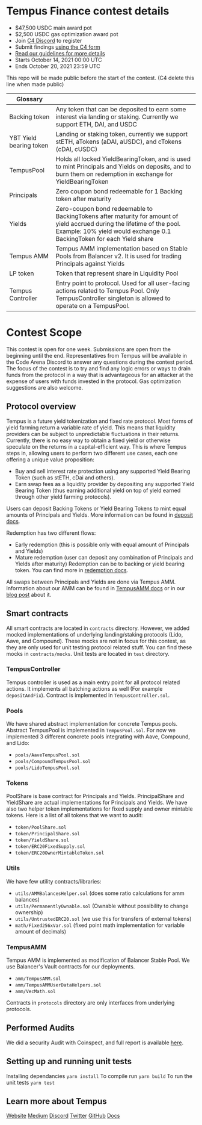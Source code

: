 # Tempus Finance contest details
- $47,500 USDC main award pot
- $2,500 USDC gas optimization award pot
- Join [C4 Discord](https://discord.gg/EY5dvm3evD) to register
- Submit findings [using the C4 form](https://code423n4.com/2021-10-tempus-finance-contest/submit)
- [Read our guidelines for more details](https://docs.code4rena.com/roles/wardens)
- Starts October 14, 2021 00:00 UTC
- Ends October 20, 2021 23:59 UTC

This repo will be made public before the start of the contest. (C4 delete this line when made public)

| Glossary| |
|-------------------------------|------------------------------------------------------|
| Backing token| Any token that can be deposited to earn some interest via landing or staking. Currently we support ETH, DAI, and USDC |
| YBT Yield bearing token| Landing or staking token, currently we support stETH, aTokens (aDAI, aUSDC), and cTokens (cDAI, cUSDC) |
| TempusPool| Holds all locked YieldBearingToken, and is used to mint Principals and Yields on deposits, and to burn them on redemption in exchange for YieldBearingToken |
| Principals| Zero coupon bond redeemable for 1 Backing token after maturity |
| Yields| Zero-coupon bond redeemable to BackingTokens after maturity for amount of yield accrued during the lifetime of the pool. Example: 10% yield would exchange 0.1 BackingToken for each Yield share |
| Tempus AMM| Tempus AMM implementation based on Stable Pools from Balancer v2. It is used for trading Principals against Yields |
| LP token| Token that represent share in Liquidity Pool |
| Tempus Controller| Entry point to protocol. Used for all user-facing actions related to Tempus Pool. Only TempusController singleton is allowed to operate on a TempusPool. |

# Contest Scope
This contest is open for one week. Submissions are open from the beginning until the end. Representatives from Tempus will be available in the Code Arena Discord to answer any questions during the contest period. The focus of the contest is to try and find any logic errors or ways to drain funds from the protocol in a way that is advantageous for an attacker at the expense of users with funds invested in the protocol. Gas optimization suggestions are also welcome.

## Protocol overview
Tempus is a future yield tokenization and fixed rate protocol.
Most forms of yield farming return a variable rate of yield. This means that liquidity providers can be subject to unpredictable fluctuations in their returns.
Currently, there is no easy way to obtain a fixed yield or otherwise speculate on the returns in a capital-efficient way. This is where Tempus steps in, allowing users to perform two different use cases, each one offering a unique value proposition:
- Buy and sell interest rate protection using any supported Yield Bearing Token (such as stETH, cDai and others).
- Earn swap fees as a liquidity provider by depositing any supported Yield Bearing Token (thus earning additional yield on top of yield earned through other yield farming protocols).

Users can deposit Backing Tokens or Yield Bearing Tokens to mint equal amounts of Principals and Yields. More information can be found in [deposit docs](https://docs.tempus.finance/docs/tempuspool/deposit).

Redemption has two different flows:
- Early redemption (this is possible only with equal amount of Principals and Yields)
- Mature redemption (user can deposit any combination of Principals and Yields after maturity)
Redemption can be to backing or yield bearing token. You can find more in [redemption docs](https://docs.tempus.finance/docs/tempuspool/redemption).

All swaps between Principals and Yields are done via Tempus AMM. Information about our AMM can be found in [TempusAMM docs](https://docs.tempus.finance/docs/tempusamm) or in our [blog post](https://medium.com/tempusfinance/diving-into-tempus-amm-23a92cc6a2fc) about it.

## Smart contracts
All smart contracts are located in `contracts` directory. However, we added mocked implementations of underlying landing/staking protocols (Lido, Aave, and Compound). These mocks are not in focus for this contest, as they are only used for unit testing protocol related stuff. You can find these mocks in `contracts/mocks`.
Unit tests are located in `test` directory.

### TempusController
Tempus controller is used as a main entry point for all protocol related actions. It implements all batching actions as well (For example `depositAndFix`). Contract is implemented in `TempusController.sol`.

### Pools
We have shared abstract implementation for concrete Tempus pools. Abstract TempusPool is implemented in `TempusPool.sol`.
For now we implemented 3 different concrete pools integrating with Aave, Compound, and Lido:
- `pools/AaveTempusPool.sol`
- `pools/CompoundTempusPool.sol`
- `pools/LidoTempusPool.sol`

### Tokens
PoolShare is base contract for Principals and Yields. PrincipalShare and YieldShare are actual implementations for Principals and Yields. We have also two helper token implementations for fixed supply and owner mintable tokens. Here is a list of all tokens that we want to audit:
- `token/PoolShare.sol`
- `token/PrincipalShare.sol`
- `token/YieldShare.sol`
- `token/ERC20FixedSupply.sol`
- `token/ERC20OwnerMintableToken.sol`

### Utils
We have few utility contracts/libraries:
- `utils/AMMBalancesHelper.sol` (does some ratio calculations for amm balances)
- `utils/PermanentlyOwnable.sol` (Ownable without possibility to change ownership)
- `utils/UntrustedERC20.sol` (we use this for transfers of external tokens)
- `math/Fixed256xVar.sol` (fixed point math implementation for variable amount of decimals)

### TempusAMM
Tempus AMM is implemented as modification of Balancer Stable Pool. We use Balancer's Vault contracts for our deployments.
- `amm/TempusAMM.sol`
- `amm/TempusAMMUserDataHelpers.sol`
- `amm/VecMath.sol`

Contracts in `protocols` directory are only interfaces from underlying protocols.

## Performed Audits
We did a security Audit with Coinspect, and full report is available [here](https://www.coinspect.com/doc/Coinspect%20-%20Smart%20Contract%20Audit%20-%20Tempus%20v211013.pdf).

## Setting up and running unit tests
Installing dependancies `yarn install`
To compile run `yarn build`
To run the unit tests `yarn test`

## Learn more about Tempus
[Website](tempus.finance)
[Medium](medium.tempus.finance)
[Discord](discord.tempus.finance)
[Twitter](twitter.tempus.finance)
[GitHub](github.tempus.finance)
[Docs](docs.tempus.finance)